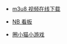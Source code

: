 - [m3u8 视频在线下载](https://m3u8.dingeral.com/)

- [NB 看板](https://board.dingeral.com/)

- [圈小猫小游戏](https://cat.dingeral.com/)